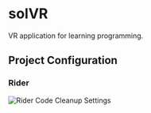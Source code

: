 # solVR
VR application for learning programming.
## Project Configuration
### Rider
![Rider Code Cleanup Settings](/Configuration/Rider/CodeCleanupSettings.png "Rider Code Cleanup Settings")